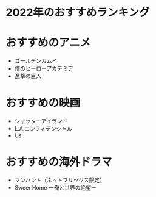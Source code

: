 # 2022年のおすすめランキング

# おすすめのアニメ

- ゴールデンカムイ
- 僕のヒーローアカデミア
- 進撃の巨人


# おすすめの映画

- シャッターアイランド
- L.A.コンフィデンシャル
- Us

# おすすめの海外ドラマ

- マンハント（ネットフリックス限定）
- Sweer Home ー俺と世界の絶望ー



